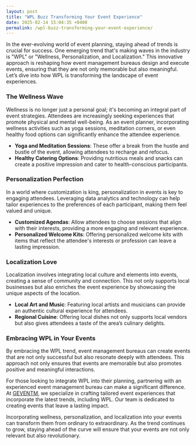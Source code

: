```yaml
---
layout: post
title: "WPL Buzz Transforming Your Event Experience"
date: 2025-02-14 15:04:35 +0400
permalink: /wpl-buzz-transforming-your-event-experience/
---
```



In the ever-evolving world of event planning, staying ahead of trends is crucial for success. One emerging trend that's making waves in the industry is "WPL" or "Wellness, Personalization, and Localization." This innovative approach is reshaping how event management bureaus design and execute events, ensuring that they are not only memorable but also meaningful. Let’s dive into how WPL is transforming the landscape of event experiences.

### The Wellness Wave

Wellness is no longer just a personal goal; it's becoming an integral part of event strategies. Attendees are increasingly seeking experiences that promote physical and mental well-being. As an event planner, incorporating wellness activities such as yoga sessions, meditation corners, or even healthy food options can significantly enhance the attendee experience.

- **Yoga and Meditation Sessions**: These offer a break from the hustle and bustle of the event, allowing attendees to recharge and refocus.
- **Healthy Catering Options**: Providing nutritious meals and snacks can create a positive impression and cater to health-conscious participants.

### Personalization Perfection

In a world where customization is king, personalization in events is key to engaging attendees. Leveraging data analytics and technology can help tailor experiences to the preferences of each participant, making them feel valued and unique.

- **Customized Agendas**: Allow attendees to choose sessions that align with their interests, providing a more engaging and relevant experience.
- **Personalized Welcome Kits**: Offering personalized welcome kits with items that reflect the attendee's interests or profession can leave a lasting impression.

### Localization Love

Localization involves integrating local culture and elements into events, creating a sense of community and connection. This not only supports local businesses but also enriches the event experience by showcasing the unique aspects of the location.

- **Local Art and Music**: Featuring local artists and musicians can provide an authentic cultural experience for attendees.
- **Regional Cuisine**: Offering local dishes not only supports local vendors but also gives attendees a taste of the area’s culinary delights.

### Embracing WPL in Your Events

By embracing the WPL trend, event management bureaus can create events that are not only successful but also resonate deeply with attendees. This approach not only ensures that events are memorable but also promotes positive and meaningful interactions.

For those looking to integrate WPL into their planning, partnering with an experienced event management bureau can make a significant difference. At [GEVENTM](https://geventm.com/), we specialize in crafting tailored event experiences that incorporate the latest trends, including WPL. Our team is dedicated to creating events that leave a lasting impact.

Incorporating wellness, personalization, and localization into your events can transform them from ordinary to extraordinary. As the trend continues to grow, staying ahead of the curve will ensure that your events are not only relevant but also revolutionary.